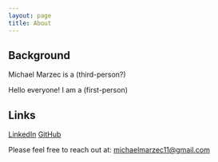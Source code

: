 ```yaml
---
layout: page
title: About
---
```


<!-- <p class="message"> -->
  <!-- Hey there! This page is included as an example. Feel free to customize it for your own use upon downloading. Carry on! -->
<!-- </p> -->


## Background

Michael Marzec is a (third-person?)

Hello everyone! I am a (first-person)

## Links

[LinkedIn](https://www.linkedin.com/in/michael-marzec-16a59294)
[GitHub](https://github.com/michaelmarzec)

<!-- * Built for [Jekyll](https://jekyllrb.com) -->
<!-- * Developed on GitHub and hosted for free on [GitHub Pages](https://pages.github.com) -->
<!-- * Coded with [Atom](https://atom.io) -->

<!-- Have questions or suggestions? Feel free to [open an issue on GitHub](https://github.com/poole/issues/new) or [ask me on Twitter](https://twitter.com/mdo). -->

Please feel free to reach out at: michaelmarzec11@gmail.com
